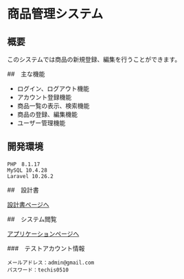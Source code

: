 # 商品管理システム

## 概要

このシステムでは商品の新規登録、編集を行うことができます。

##　主な機能

- ログイン、ログアウト機能
- アカウント登録機能
- 商品一覧の表示、検索機能
- 商品の登録、編集機能
- ユーザー管理機能

## 開発環境
```
PHP　8.1.17
MySQL 10.4.28
Laravel 10.26.2
```

##　設計書

[設計書ページへ](https://drive.google.com/drive/folders/1V3PaW3DXT3c2IquSnEaVyJAjyYVpe8Ow?usp=sharing)

##　システム閲覧

[アプリケーションページへ](https://techis-tenma0510-fc86b418c0e4.herokuapp.com/)

###　テストアカウント情報

```
メールアドレス：admin@gmail.com
パスワード：techis0510
```
